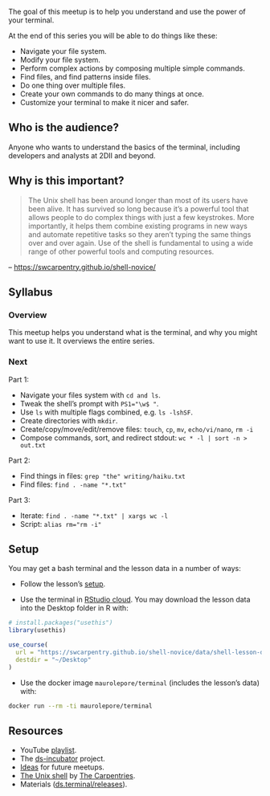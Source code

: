 
The goal of this meetup is to help you understand and use the power of
your terminal.

At the end of this series you will be able to do things like these:

-   Navigate your file system.
-   Modify your file system.
-   Perform complex actions by composing multiple simple commands.
-   Find files, and find patterns inside files.
-   Do one thing over multiple files.
-   Create your own commands to do many things at once.
-   Customize your terminal to make it nicer and safer.

## Who is the audience?

Anyone who wants to understand the basics of the terminal, including
developers and analysts at 2DII and beyond.

## Why is this important?

> The Unix shell has been around longer than most of its users have been
> alive. It has survived so long because it’s a powerful tool that
> allows people to do complex things with just a few keystrokes. More
> importantly, it helps them combine existing programs in new ways and
> automate repetitive tasks so they aren’t typing the same things over
> and over again. Use of the shell is fundamental to using a wide range
> of other powerful tools and computing resources.

– <https://swcarpentry.github.io/shell-novice/>

## Syllabus

### Overview

This meetup helps you understand what is the terminal, and why you might
want to use it. It overviews the entire series.

### Next

Part 1:

-   Navigate your files system with `cd and ls`.
-   Tweak the shell’s prompt with `PS1="\w$ "`.
-   Use `ls` with multiple flags combined, e.g. `ls -lshSF`.
-   Create directories with `mkdir`.
-   Create/copy/move/edit/remove files: `touch`, `cp`, `mv`,
    `echo/vi/nano`, `rm -i`
-   Compose commands, sort, and redirect stdout:
    `wc * -l | sort -n > out.txt`

Part 2:

-   Find things in files: `grep "the" writing/haiku.txt`
-   Find files: `find . -name "*.txt"`

Part 3:

-   Iterate: `find . -name "*.txt" | xargs wc -l`
-   Script: `alias rm="rm -i"`

## Setup

You may get a bash terminal and the lesson data in a number of ways:

-   Follow the lesson’s
    [setup](https://swcarpentry.github.io/shell-novice/setup.html).

-   Use the terminal in [RStudio cloud](https://rstudio.cloud/). You may
    download the lesson data into the Desktop folder in R with:

``` r
# install.packages("usethis")
library(usethis)

use_course(
  url = "https://swcarpentry.github.io/shell-novice/data/shell-lesson-data.zip", 
  destdir = "~/Desktop"
)
```

-   Use the docker image `maurolepore/terminal` (includes the lesson’s
    data) with:

``` bash
docker run --rm -ti maurolepore/terminal
```

## Resources

-   YouTube [playlist](https://bit.ly/ds-incubator-videos).
-   The
    [ds-incubator](https://github.com/2DegreesInvesting/ds-incubator#ds-incubator)
    project.
-   [Ideas](https://bit.ly/dsi-ideas) for future meetups.
-   [The Unix shell](https://swcarpentry.github.io/shell-novice/) by
    [The Carpentries](https://carpentries.org/).
-   Materials
    ([ds.terminal/releases](https://github.com/2DegreesInvesting/ds.terminal/releases)).
